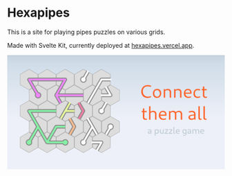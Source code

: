 # Hexapipes

This is a site for playing pipes puzzles on various grids.

Made with Svelte Kit, currently deployed at [hexapipes.vercel.app](https://hexapipes.vercel.app/play).

![A half-finished example of a hexagonal pipes puzzle](/static/og_image_v1.png)
